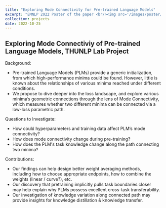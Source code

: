 ```yaml
---
title: "Exploring Mode Connectivity for Pre-trained Language Models"
excerpt: "EMNLP 2022 Poster of the paper <br/><img src='/images/poster/connectivity_poster.png'>"
collection: projects
date: 2022-10-25
---
```


## Exploring Mode Connectiviy of Pre-trained Language Models, THUNLP Lab Project
Background:

* Pre-trained Language Models (PLMs) provide a generic initialization, from which high-performance minima could be found. However, little is known about the relationships of various minima reached under different conditions.
* We propose to dive deeper into the loss landscape, and explore various minima’s geometric connections through the lens of Mode Connectivity, which measures whether two different minima can be connected via a low-loss parametric path.

Questions to Investigate: 
* How could hyperparameters and training data affect PLM’s mode connectivity?
* How does mode connectivity change during pre-training?
* How does the PLM's task knowledge change along the path connecting two minima?

Contributions:

* Our findings can help design better weight averaging methods, including how to choose appropriate endpoints, how to combine the weights (linear / curve?), etc.
* Our discovery that pretraining implicitly pulls task boundaries closer may help explain why PLMs possess excellent cross-task transferability.
* Our investigation of knowledge variation along connected path may provide insights for knowledge distillation & knowledge transfer.